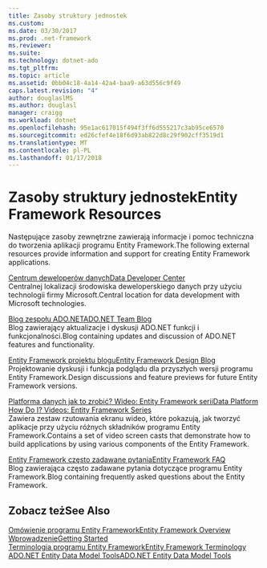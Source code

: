 ```yaml
---
title: Zasoby struktury jednostek
ms.custom: 
ms.date: 03/30/2017
ms.prod: .net-framework
ms.reviewer: 
ms.suite: 
ms.technology: dotnet-ado
ms.tgt_pltfrm: 
ms.topic: article
ms.assetid: 0bb04c18-4a14-42a4-baa9-a63d556c9f49
caps.latest.revision: "4"
author: douglaslMS
ms.author: douglasl
manager: craigg
ms.workload: dotnet
ms.openlocfilehash: 95e1ac617015f494f3ff6d555217c3ab95ce6570
ms.sourcegitcommit: ed26cfef4e18f6d93ab822d8c29f902cff3519d1
ms.translationtype: MT
ms.contentlocale: pl-PL
ms.lasthandoff: 01/17/2018
---
```

# <a name="entity-framework-resources"></a><span data-ttu-id="e40ca-102">Zasoby struktury jednostek</span><span class="sxs-lookup"><span data-stu-id="e40ca-102">Entity Framework Resources</span></span>
<span data-ttu-id="e40ca-103">Następujące zasoby zewnętrzne zawierają informacje i pomoc techniczna do tworzenia aplikacji programu Entity Framework.</span><span class="sxs-lookup"><span data-stu-id="e40ca-103">The following external resources provide information and support for creating Entity Framework applications.</span></span>  
  
 [<span data-ttu-id="e40ca-104">Centrum deweloperów danych</span><span class="sxs-lookup"><span data-stu-id="e40ca-104">Data Developer Center</span></span>](http://go.microsoft.com/fwlink/?LinkId=213876)  
 <span data-ttu-id="e40ca-105">Centralnej lokalizacji środowiska deweloperskiego danych przy użyciu technologii firmy Microsoft.</span><span class="sxs-lookup"><span data-stu-id="e40ca-105">Central location for data development with Microsoft technologies.</span></span>  
  
 [<span data-ttu-id="e40ca-106">Blog zespołu ADO.NET</span><span class="sxs-lookup"><span data-stu-id="e40ca-106">ADO.NET Team Blog</span></span>](http://go.microsoft.com/fwlink/?LinkId=91905)  
 <span data-ttu-id="e40ca-107">Blog zawierający aktualizacje i dyskusji ADO.NET funkcji i funkcjonalności.</span><span class="sxs-lookup"><span data-stu-id="e40ca-107">Blog containing updates and discussion of ADO.NET features and functionality.</span></span>  
  
 [<span data-ttu-id="e40ca-108">Entity Framework projektu blogu</span><span class="sxs-lookup"><span data-stu-id="e40ca-108">Entity Framework Design Blog</span></span>](http://go.microsoft.com/fwlink/?LinkId=186888)  
 <span data-ttu-id="e40ca-109">Projektowanie dyskusji i funkcja podglądu dla przyszłych wersji programu Entity Framework.</span><span class="sxs-lookup"><span data-stu-id="e40ca-109">Design discussions and feature previews for future Entity Framework versions.</span></span>  
  
 [<span data-ttu-id="e40ca-110">Platforma danych jak to zrobić? Wideo: Entity Framework serii</span><span class="sxs-lookup"><span data-stu-id="e40ca-110">Data Platform How Do I? Videos: Entity Framework Series</span></span>](http://go.microsoft.com/fwlink/?LinkId=124600)  
 <span data-ttu-id="e40ca-111">Zawiera zestaw rzutowania ekranu wideo, które pokazują, jak tworzyć aplikacje przy użyciu różnych składników programu Entity Framework.</span><span class="sxs-lookup"><span data-stu-id="e40ca-111">Contains a set of video screen casts that demonstrate how to build applications by using various components of the Entity Framework.</span></span>  
  
 [<span data-ttu-id="e40ca-112">Entity Framework często zadawane pytania</span><span class="sxs-lookup"><span data-stu-id="e40ca-112">Entity Framework FAQ</span></span>](http://go.microsoft.com/fwlink/?LinkID=213877)  
 <span data-ttu-id="e40ca-113">Blog zawierająca często zadawane pytania dotyczące programu Entity Framework.</span><span class="sxs-lookup"><span data-stu-id="e40ca-113">Blog containing frequently asked questions about the Entity Framework.</span></span>  
  
## <a name="see-also"></a><span data-ttu-id="e40ca-114">Zobacz też</span><span class="sxs-lookup"><span data-stu-id="e40ca-114">See Also</span></span>  
 [<span data-ttu-id="e40ca-115">Omówienie programu Entity Framework</span><span class="sxs-lookup"><span data-stu-id="e40ca-115">Entity Framework Overview</span></span>](../../../../../docs/framework/data/adonet/ef/overview.md)  
 [<span data-ttu-id="e40ca-116">Wprowadzenie</span><span class="sxs-lookup"><span data-stu-id="e40ca-116">Getting Started</span></span>](../../../../../docs/framework/data/adonet/ef/getting-started.md)  
 [<span data-ttu-id="e40ca-117">Terminologia programu Entity Framework</span><span class="sxs-lookup"><span data-stu-id="e40ca-117">Entity Framework Terminology</span></span>](../../../../../docs/framework/data/adonet/ef/terminology.md)  
 [<span data-ttu-id="e40ca-118">ADO.NET Entity Data Model Tools</span><span class="sxs-lookup"><span data-stu-id="e40ca-118">ADO.NET Entity Data Model  Tools</span></span>](http://msdn.microsoft.com/en-us/91076853-0881-421b-837a-f582f36be527)
